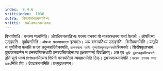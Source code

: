 ```yaml
---
index:  8.4.6
vrittiindex:  1036
sutra:  विभाषौषधिवनस्पतिभ्यः
vritti:  balamanorama 
---
```


विभाषौषधि। वनस्य णत्वमिति। ओषधिवनस्पतिभ्यः परस्य वनस्य यो नकारस्तस्य णत्वं वेत्यर्थः। ओषधिभ्यः उदाहरति--दूर्वावणमिति। `ओषध्यः फलपाकान्ताः` इत्यमरः। अथ वनस्पतिभ्य उदाहरति--शिरीषवणमिति। यद्यपि यः पुष्पैर्विना फलति स एव उदुम्बरादिर्वनस्पतिः, `वानस्पत्यः फलैः पुष्पात्रैरपुष्पाद्वनस्पति`रित्यक्तेः। शिरीषवृक्षश्चायं पुष्पफलवानेन न वनस्पतिस्तथापि वनस्पतिशब्देनाऽत्र वृक्षसामान्यं विवक्षितम्। अत एव `सुपि युक्तवद्व्यक्तिवचने` इति सूत्रे भाष्ये `शिरीषवण`मित्यत्र शिरीषे वनस्पतित्वं व्यवह्मतमिति दिक्। द्व्यच्त्र्यज्भ्यामेवेति। `परस्य वनस्य णत्वं वाच्य`मिति शेषः। देवदारुवनमिति। प्रत्युदाहरणम्। 


